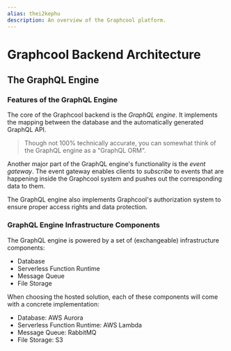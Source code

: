 ```yaml
---
alias: thei2kephu 
description: An overview of the Graphcool platform.
---
```


# Graphcool Backend Architecture

## The GraphQL Engine

### Features of the GraphQL Engine

The core of the Graphcool backend is the _GraphQL engine_. It implements the mapping between the database and the automatically generated GraphQL API. 

> Though not 100% technically accurate, you can somewhat think of the GraphQL engine as a "GraphQL ORM".

Another major part of the GraphQL engine's functionality is the _event gateway_. The event gateway enables clients to _subscribe_ to events that are happening inside the Graphcool system and pushes out the corresponding data to them. 

The GraphQL engine also implements Graphcool's authorization system to ensure proper access rights and data protection.

### GraphQL Engine Infrastructure Components

The GraphQL engine is powered by a set of (exchangeable) infrastructure components:

- Database
- Serverless Function Runtime
- Message Queue
- File Storage

When choosing the hosted solution, each of these components will come with a concrete implementation:

- Database: AWS Aurora
- Serverless Function Runtime: AWS Lambda
- Message Queue: RabbitMQ
- File Storage: S3


